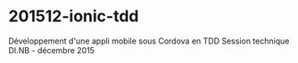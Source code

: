 # 201512-ionic-tdd
Développement d'une appli mobile sous Cordova en TDD
Session technique DI.NB - décembre 2015